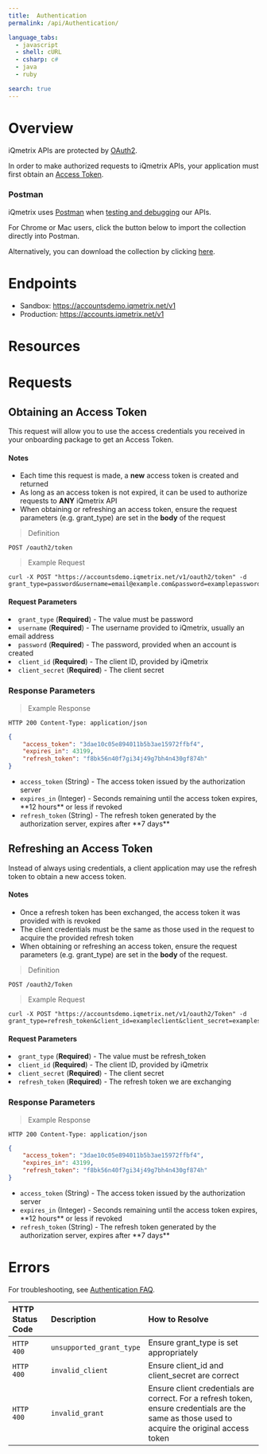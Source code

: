 ```yaml
---
title:  Authentication
permalink: /api/Authentication/

language_tabs:
  - javascript
  - shell: cURL
  - csharp: c#
  - java
  - ruby

search: true
---
```



# Overview

iQmetrix APIs are protected by [OAuth2](/api/glossary/#oauth).

In order to make authorized requests to iQmetrix APIs, your application must first obtain an [Access Token](/api/glossary/#access-token).

### Postman

iQmetrix uses <a href="http://www.getpostman.com">Postman</a> when <a href="/api/#testing-and-debugging">testing and debugging</a> our APIs.

For Chrome or Mac users, click the button below to import the collection directly into Postman.

<div class="postman-run-button"
data-postman-action="collection/import"
data-postman-var-1="e9ae2435064b12fd1b1d"></div>
<script type="text/javascript">
  (function (p,o,s,t,m,a,n) {
    !p[s] && (p[s] = function () { (p[t] || (p[t] = [])).push(arguments); });
    !o.getElementById(s+t) && o.getElementsByTagName("head")[0].appendChild((
      (n = o.createElement("script")),
      (n.id = s+t), (n.async = 1), (n.src = m), n
    ));
  }(window, document, "_pm", "PostmanRunObject", "https://run.pstmn.io/button.js"));
</script>

Alternatively, you can download the collection by clicking <a href="https://www.getpostman.com/collections/e9ae2435064b12fd1b1d">here</a>.



# Endpoints


* Sandbox: <a href="https://accountsdemo.iqmetrix.net/v1">https://accountsdemo.iqmetrix.net/v1</a>
* Production: <a href="https://accounts.iqmetrix.net/v1">https://accounts.iqmetrix.net/v1</a>



# Resources






# Requests



## Obtaining an Access Token

This request will allow you to use the access credentials you received in your onboarding package to get an Access Token.

#### Notes

* Each time this request is made, a **new** access token is created and returned
* As long as an access token is not expired, it can be used to authorize requests to **ANY** iQmetrix API
* When obtaining or refreshing an access token, ensure the request parameters (e.g. grant_type) are set in the **body** of the request        


> Definition

```
POST /oauth2/token
```



> Example Request

```shell
curl -X POST "https://accountsdemo.iqmetrix.net/v1/oauth2/token" -d grant_type=password&username=email@example.com&password=examplepassword&client_id=exampleclient&client_secret=examplesecret&
```





#### Request Parameters

<li><code>grant_type</code> (<strong>Required</strong>) - The value must be password</li>
<li><code>username</code> (<strong>Required</strong>) - The username provided to iQmetrix, usually an email address</li>
<li><code>password</code> (<strong>Required</strong>) - The password, provided when an account is created</li>
<li><code>client_id</code> (<strong>Required</strong>) - The client ID, provided by iQmetrix</li>
<li><code>client_secret</code> (<strong>Required</strong>) - The client secret</li>


### Response Parameters



> Example Response

```
HTTP 200 Content-Type: application/json
```

```json
{
    "access_token": "3dae10c05e894011b5b3ae15972ffbf4",
    "expires_in": 43199,
    "refresh_token": "f8bk56n40f7gi34j49g7bh4n430gf874h"
}
```



 <ul><li><code>access_token</code> (String) - The access token issued by the authorization server</li><li><code>expires_in</code> (Integer) - Seconds remaining until the access token expires, **12 hours** or less if revoked</li><li><code>refresh_token</code> (String) - The refresh token generated by the authorization server, expires after **7 days**</li></ul>



## Refreshing an Access Token

Instead of always using credentials, a client application may use the refresh token to obtain a new access token.

#### Notes

* Once a refresh token has been exchanged, the access token it was provided with is revoked
* The client credentials must be the same as those used in the request to acquire the provided refresh token
* When obtaining or refreshing an access token, ensure the request parameters (e.g. grant_type) are set in the **body** of the request.


> Definition

```
POST /oauth2/Token
```



> Example Request

```shell
curl -X POST "https://accountsdemo.iqmetrix.net/v1/oauth2/Token" -d grant_type=refresh_token&client_id=exampleclient&client_secret=examplesecret&refresh_token=f8bk56n40f7gi34j49g7bh4n430gf874h&
```





#### Request Parameters

<li><code>grant_type</code> (<strong>Required</strong>) - The value must be refresh_token</li>
<li><code>client_id</code> (<strong>Required</strong>) - The client ID, provided by iQmetrix</li>
<li><code>client_secret</code> (<strong>Required</strong>) - The client secret</li>
<li><code>refresh_token</code> (<strong>Required</strong>) - The refresh token we are exchanging</li>


### Response Parameters



> Example Response

```
HTTP 200 Content-Type: application/json
```

```json
{
    "access_token": "3dae10c05e894011b5b3ae15972ffbf4",
    "expires_in": 43199,
    "refresh_token": "f8bk56n40f7gi34j49g7bh4n430gf874h"
}
```



 <ul><li><code>access_token</code> (String) - The access token issued by the authorization server</li><li><code>expires_in</code> (Integer) - Seconds remaining until the access token expires, **12 hours** or less if revoked</li><li><code>refresh_token</code> (String) - The refresh token generated by the authorization server, expires after **7 days**</li></ul>



# Errors

For troubleshooting, see [Authentication FAQ](/faq/auth-faq).

| HTTP Status Code | Description | How to Resolve |
|:-----------------|:------------|:---------------|
| `HTTP 400` | `unsupported_grant_type` | Ensure grant_type is set appropriately |
| `HTTP 400` | `invalid_client` | Ensure client_id and client_secret are correct |
| `HTTP 400` | `invalid_grant` | Ensure client credentials are correct. For a refresh token, ensure credentials are the same as those used to acquire the original access token  |

